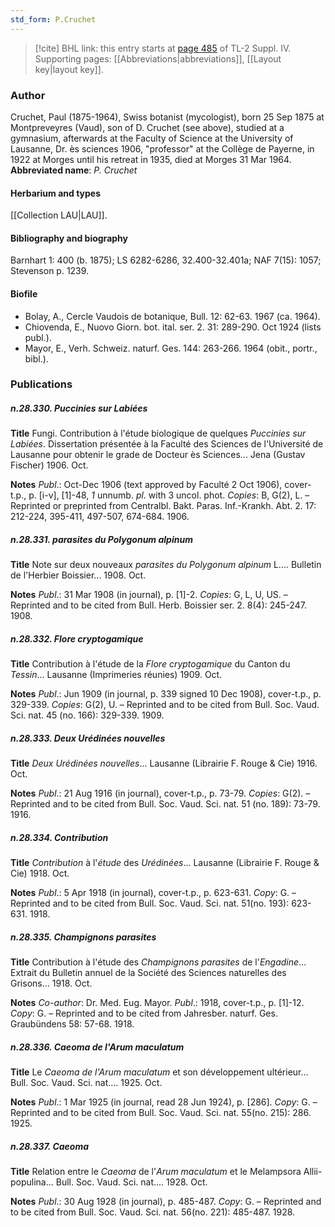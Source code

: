 ```yaml
---
std_form: P.Cruchet
---
```


> [!cite] BHL link: this entry starts at [page 485](https://www.biodiversitylibrary.org/page/33266162) of TL-2 Suppl. IV.
> Supporting pages: [[Abbreviations|abbreviations]], [[Layout key|layout key]].

### Author

Cruchet, Paul (1875-1964), Swiss botanist (mycologist), born 25 Sep 1875 at Montpreveyres (Vaud), son of D. Cruchet (see above), studied at a gymnasium, afterwards at the Faculty of Science at the University of Lausanne, Dr. ès sciences 1906, "professor" at the Collège de Payerne, in 1922 at Morges until his retreat in 1935, died at Morges 31 Mar 1964. 
**Abbreviated name**: *P. Cruchet*

#### Herbarium and types

[[Collection LAU|LAU]].

#### Bibliography and biography

Barnhart 1: 400 (b. 1875); LS 6282-6286, 32.400-32.401a; NAF 7(15): 1057; Stevenson p. 1239.

#### Biofile

- Bolay, A., Cercle Vaudois de botanique, Bull. 12: 62-63. 1967 (ca. 1964).
- Chiovenda, E., Nuovo Giorn. bot. ital. ser. 2. 31: 289-290. Oct 1924 (lists publ.).
- Mayor, E., Verh. Schweiz. naturf. Ges. 144: 263-266. 1964 (obit., portr., bibl.).

### Publications

##### n.28.330. Puccinies sur Labiées

**Title**
Fungi. Contribution à l'étude biologique de quelques *Puccinies sur Labiées*. Dissertation présentée à la Faculté des Sciences de l'Université de Lausanne pour obtenir le grade de Docteur ès Sciences... Jena (Gustav Fischer) 1906. Oct.

**Notes**
*Publ*.: Oct-Dec 1906 (text approved by Faculté 2 Oct 1906), cover-t.p., p. \[i-v\], \[1\]-48, *1* unnumb. *pl*. with 3 uncol. phot. *Copies*: B, G(2), L. – Reprinted or preprinted from Centralbl. Bakt. Paras. Inf.-Krankh. Abt. 2. 17: 212-224, 395-411, 497-507, 674-684. 1906.

##### n.28.331. parasites du Polygonum alpinum

**Title**
Note sur deux nouveaux *parasites du Polygonum alpinum* L.... Bulletin de l'Herbier Boissier... 1908. Oct.

**Notes**
*Publ*.: 31 Mar 1908 (in journal), p. \[1\]-2. *Copies*: G, L, U, US. – Reprinted and to be cited from Bull. Herb. Boissier ser. 2. 8(4): 245-247. 1908.

##### n.28.332. Flore cryptogamique

**Title**
Contribution à l'étude de la *Flore cryptogamique* du Canton du *Tessin*... Lausanne (Imprimeries réunies) 1909. Oct.

**Notes**
*Publ*.: Jun 1909 (in journal, p. 339 signed 10 Dec 1908), cover-t.p., p. 329-339. *Copies*: G(2), U. – Reprinted and to be cited from Bull. Soc. Vaud. Sci. nat. 45 (no. 166): 329-339. 1909.

##### n.28.333. Deux Urédinées nouvelles

**Title**
*Deux Urédinées nouvelles*... Lausanne (Librairie F. Rouge & Cie) 1916. Oct.

**Notes**
*Publ*.: 21 Aug 1916 (in journal), cover-t.p., p. 73-79. *Copies*: G(2). – Reprinted and to be cited from Bull. Soc. Vaud. Sci. nat. 51 (no. 189): 73-79. 1916.

##### n.28.334. Contribution

**Title**
*Contribution* à l'*étude* des *Urédinées*... Lausanne (Librairie F. Rouge & Cie) 1918. Oct.

**Notes**
*Publ*.: 5 Apr 1918 (in journal), cover-t.p., p. 623-631. *Copy*: G. – Reprinted and to be cited from Bull. Soc. Vaud. Sci. nat. 51(no. 193): 623-631. 1918.

##### n.28.335. Champignons parasites

**Title**
Contribution à l'étude des *Champignons parasites* de l'*Engadine*... Extrait du Bulletin annuel de la Société des Sciences naturelles des Grisons... 1918. Oct.

**Notes**
*Co-author*: Dr. Med. Eug. Mayor.
*Publ*.: 1918, cover-t.p., p. \[1\]-12. *Copy*: G. – Reprinted and to be cited from Jahresber. naturf. Ges. Graubündens 58: 57-68. 1918.

##### n.28.336. Caeoma de l'Arum maculatum

**Title**
Le *Caeoma de l'Arum maculatum* et son développement ultérieur... Bull. Soc. Vaud. Sci. nat.... 1925. Oct.

**Notes**
*Publ*.: 1 Mar 1925 (in journal, read 28 Jun 1924), p. \[286\]. *Copy*: G. – Reprinted and to be cited from Bull. Soc. Vaud. Sci. nat. 55(no. 215): 286. 1925.

##### n.28.337. Caeoma

**Title**
Relation entre le *Caeoma* de l'*Arum maculatum* et le Melampsora Allii-populina... Bull. Soc. Vaud. Sci. nat.... 1928. Oct.

**Notes**
*Publ*.: 30 Aug 1928 (in journal), p. 485-487. *Copy*: G. – Reprinted and to be cited from Bull. Soc. Vaud. Sci. nat. 56(no. 221): 485-487. 1928.

